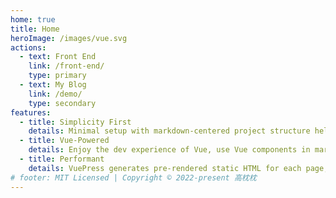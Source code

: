 ```yaml
---
home: true
title: Home
heroImage: /images/vue.svg
actions:
  - text: Front End
    link: /front-end/
    type: primary
  - text: My Blog
    link: /demo/
    type: secondary
features:
  - title: Simplicity First
    details: Minimal setup with markdown-centered project structure helps you focus on writing.
  - title: Vue-Powered
    details: Enjoy the dev experience of Vue, use Vue components in markdown, and develop custom themes with Vue.
  - title: Performant
    details: VuePress generates pre-rendered static HTML for each page, and runs as an SPA once a page is loaded.
# footer: MIT Licensed | Copyright © 2022-present 高枕枕
---
```





<style>
.home .hero img {
  margin: 3rem auto 5rem;
}
.home .hero .actions {
    gap: 2rem;
}
</style>